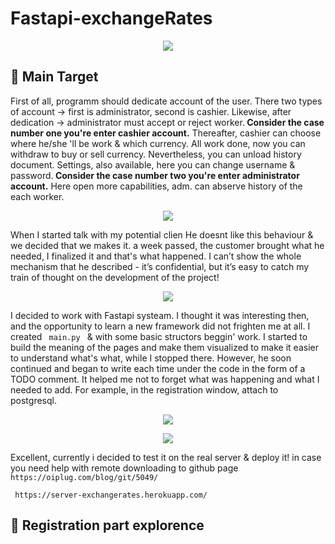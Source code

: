 # Fastapi-exchangeRates
<p align="center">
  <img src="https://media.giphy.com/media/d2Z12G5H3wAjPpkI/giphy.gif">
</p>
<h2> 🎯 Main Target </h2>
<p> First of all, programm should dedicate account of the user. There two types of account -> first is administrator, second is cashier. Likewise, after dedication -> administrator must accept or reject worker.<b> Consider the case number one you're enter cashier account.</b> Thereafter, cashier can choose where he/she 'll be work & which currency. All work done, now you can withdraw to buy or sell currency. Nevertheless, you can unload history document. Settings, also available, here you can change username & password.<b> Consider the case number two you're enter administrator account.</b> Here open more capabilities, adm. can abserve history of the each worker. </p>
<p align="center">
  <img src="https://sun9-26.userapi.com/impg/BKWU11ABXlCj-xpP_Pj6vijXxZtxk72SC75UQQ/UgmQeDLg3Js.jpg?size=604x580&quality=96&sign=d3c47d957af570dfee16c2c320cb1952&type=album">
</p>
<p> When I started talk with my potential clien He doesnt like this behaviour & we decided that we makes it. a week passed, the customer brought what he needed, I finalized it and that's what happened. I can’t show the whole mechanism that he described - it’s confidential, but it’s easy to catch my train of thought on the development of the project!</p>
<p align="center">
  <img src="https://sun9-68.userapi.com/impg/86rsCQS5tlXCUOyxbxPXJsnxvWrP7luFgqbccA/kCeC96jivsA.jpg?size=1475x461&quality=96&sign=2555b0d4a0092ac08fa19a399a8715f4&type=album">
</p>
<p> I decided to work with Fastapi systeam. I thought it was interesting then, and the opportunity to learn a new framework did not frighten me at all. I created <code> main.py </code> & with some basic structors beggin' work. I started to build the meaning of the pages and make them visualized to make it easier to understand what's what, while I stopped there. However, he soon continued and began to write each time under the code in the form of a TODO comment. It helped me not to forget what was happening and what I needed to add. For example, in the registration window, attach to postgresql.  </p>
<p align="center">
  <img src="https://sun9-81.userapi.com/impg/NyhXYBVcFZcxrdAnRAAAoi5LAEuOn7veiPuy1w/KJ0u2iYUkwI.jpg?size=1920x1080&quality=96&sign=8e766bea8ab7dc5870e679aa2108ef93&type=album">
</p>
<p align="center">
  <img src="https://sun9-50.userapi.com/impg/RDlX_yGhA80e35-EdqlCbUNkJpWyzCIBtGNDDA/XdJW09RfkzY.jpg?size=1920x1080&quality=96&sign=8f145b5000551ac80f0df3b52aa1b572&type=album">
</p>
<p> Excellent, currently i decided to test it on the real server & deploy it! in case you need help with remote downloading to github page <code> https://oiplug.com/blog/git/5049/ </code> </p>
<code> https://server-exchangerates.herokuapp.com/ </code>
<h2> 👤 Registration part explorence </h2>
<p>  </p>
